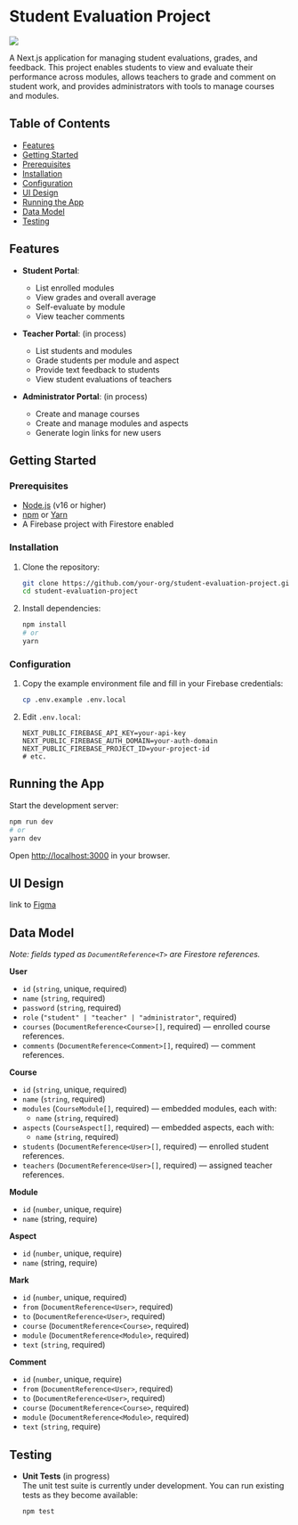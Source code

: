 # Student Evaluation Project

![](https://media2.giphy.com/media/v1.Y2lkPTc5MGI3NjExbXRhdHZpeWM5YTJhbHRlNGh0czN1NWVkenF5bmN2ZDhwamZ6MGdydyZlcD12MV9pbnRlcm5hbF9naWZfYnlfaWQmY3Q9Zw/gKNRbXNnXWoPaXAKnF/giphy.gif)

A Next.js application for managing student evaluations, grades, and feedback. This project enables students to view and evaluate their performance across modules, allows teachers to grade and comment on student work, and provides administrators with tools to manage courses and modules.

## Table of Contents

- [Features](#features)
- [Getting Started](#getting-started)
- [Prerequisites](#prerequisites)
- [Installation](#installation)
- [Configuration](#configuration)
- [UI Design](#ui-design)
- [Running the App](#running-the-app)
- [Data Model](#data-model)
- [Testing](#testing)

## Features

- **Student Portal**:

  - List enrolled modules
  - View grades and overall average
  - Self-evaluate by module
  - View teacher comments

- **Teacher Portal**: (in process)

  - List students and modules
  - Grade students per module and aspect
  - Provide text feedback to students
  - View student evaluations of teachers

- **Administrator Portal**: (in process)
  - Create and manage courses
  - Create and manage modules and aspects
  - Generate login links for new users

## Getting Started

### Prerequisites

- [Node.js](https://nodejs.org/) (v16 or higher)
- [npm](https://www.npmjs.com/) or [Yarn](https://yarnpkg.com/)
- A Firebase project with Firestore enabled

### Installation

1. Clone the repository:

   ```bash
   git clone https://github.com/your-org/student-evaluation-project.git
   cd student-evaluation-project
   ```

2. Install dependencies:
   ```bash
   npm install
   # or
   yarn
   ```

### Configuration

1. Copy the example environment file and fill in your Firebase credentials:
   ```bash
   cp .env.example .env.local
   ```
2. Edit `.env.local`:
   ```env
   NEXT_PUBLIC_FIREBASE_API_KEY=your-api-key
   NEXT_PUBLIC_FIREBASE_AUTH_DOMAIN=your-auth-domain
   NEXT_PUBLIC_FIREBASE_PROJECT_ID=your-project-id
   # etc.
   ```

## Running the App

Start the development server:

```bash
npm run dev
# or
yarn dev
```

Open [http://localhost:3000](http://localhost:3000) in your browser.

## UI Design

link to [Figma](https://www.figma.com/design/Xto9rwGVgNFYiX65gXrPnD/Student-evaluation-project?node-id=0-1&p=f&t=yWrBfc4NAXPB11Zl-0)

## Data Model

_Note: fields typed as `DocumentReference<T>` are Firestore references._

**User**

- `id` (`string`, unique, required)
- `name` (`string`, required)
- `password` (`string`, required)
- `role` (`"student" | "teacher" | "administrator"`, required)
- `courses` (`DocumentReference<Course>[]`, required) — enrolled course references.
- `comments` (`DocumentReference<Comment>[]`, required) — comment references.

**Course**

- `id` (`string`, unique, required)
- `name` (`string`, required)
- `modules` (`CourseModule[]`, required) — embedded modules, each with:
  - `name` (`string`, required)
- `aspects` (`CourseAspect[]`, required) — embedded aspects, each with:
  - `name` (`string`, required)
- `students` (`DocumentReference<User>[]`, required) — enrolled student references.
- `teachers` (`DocumentReference<User>[]`, required) — assigned teacher references.

**Module**

- `id` (`number`, unique, require)
- `name` (string, require)

**Aspect**

- `id` (`number`, unique, require)
- `name` (string, require)

**Mark**

- `id` (`number`, unique, required)
- `from` (`DocumentReference<User>`, required)
- `to` (`DocumentReference<User>`, required)
- `course` (`DocumentReference<Course>`, required)
- `module` (`DocumentReference<Module>`, required)
- `text` (`string`, required)

**Comment**

- `id` (`number`, unique, require)
- `from` (`DocumentReference<User>`, required)
- `to` (`DocumentReference<User>`, required)
- `course` (`DocumentReference<Course>`, required)
- `module` (`DocumentReference<Module>`, required)
- `text` (`string`, require)

## Testing

- **Unit Tests** (in progress)  
  The unit test suite is currently under development. You can run existing tests as they become available:

  ```bash
  npm test
  ```
